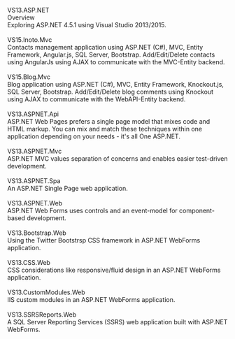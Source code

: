 VS13.ASP.NET<br>
Overview<br>
Exploring ASP.NET 4.5.1 using Visual Studio 2013/2015.
<br><br>
VS15.Inoto.Mvc<br>
Contacts management application using ASP.NET (C#), MVC, Entity Framework, Angular.js, SQL Server, Bootstrap. Add/Edit/Delete contacts using AngularJs using AJAX to communicate with the MVC-Entity backend.
<br><br>
VS15.Blog.Mvc<br>
Blog application using ASP.NET (C#), MVC, Entity Framework, Knockout.js, SQL Server, Bootstrap. Add/Edit/Delete blog comments using Knockout using AJAX to communicate with the WebAPI-Entity backend.
<br><br>
VS13.ASPNET.Api<br>
  ASP.NET Web Pages prefers a single page model that mixes code and HTML markup. You can mix and match these 
  techniques within one application depending on your needs - it's all One ASP.NET.
<br><br>
VS13.ASPNET.Mvc<br>
ASP.NET MVC values separation of concerns and enables easier test-driven development.
<br><br>
VS13.ASPNET.Spa<br>
An ASP.NET Single Page web application.
<br><br>
VS13.ASPNET.Web<br>
ASP.NET Web Forms uses controls and an event-model for component-based development.
<br><br>
VS13.Bootstrap.Web<br>
Using the Twitter Bootstrsp CSS framework in ASP.NET WebForms application.
<br><br>
VS13.CSS.Web<br>
CSS considerations like responsive/fluid design in an ASP.NET WebForms application.
<br><br>
VS13.CustomModules.Web<br>
IIS custom modules in an ASP.NET WebForms application.
<br><br>
VS13.SSRSReports.Web<br>
A SQL Server Reporting Services (SSRS) web application built with ASP.NET WebForms.
